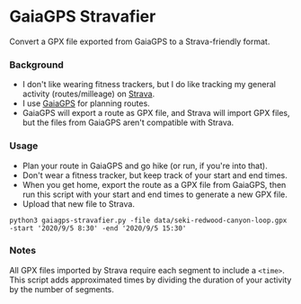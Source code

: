 # GaiaGPS Stravafier

Convert a GPX file exported from GaiaGPS to a Strava-friendly format.

### Background

- I don't like wearing fitness trackers, but I do like tracking my general activity (routes/milleage) on [Strava](https://www.strava.com/).
- I use [GaiaGPS](https://www.gaiagps.com/) for planning routes. 
- GaiaGPS will export a route as GPX file, and Strava will import GPX files, but the files from GaiaGPS aren't compatible with Strava.

### Usage

- Plan your route in GaiaGPS and go hike (or run, if you're into that). 
- Don't wear a fitness tracker, but keep track of your start and end times.
- When you get home, export the route as a GPX file from GaiaGPS, then run this script with your start and end times to generate a new GPX file.
- Upload that new file to Strava.

```
python3 gaiagps-stravafier.py -file data/seki-redwood-canyon-loop.gpx -start '2020/9/5 8:30' -end '2020/9/5 15:30'
```

### Notes

All GPX files imported by Strava require each segment to include a `<time>`. This script adds approximated times by dividing the duration of your activity by the number of segments.

